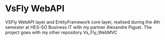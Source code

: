 # VsFly WebAPI
VSFly WebAPI layer and EntityFramework core layer, realised during the 4th semester at HES-SO Business IT with my partner Alexandre Piguet. 
The project goes with my other repository Vs_Fly_WebMVC
